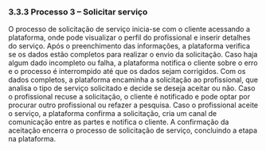 ### 3.3.3 Processo 3 – Solicitar serviço

O processo de solicitação de serviço inicia-se com o cliente acessando a plataforma, onde pode visualizar o perfil do profissional e inserir detalhes do serviço. Após o preenchimento das informações, a plataforma verifica se os dados estão completos para realizar o envio da solicitação. Caso haja algum dado incompleto ou falha, a plataforma notifica o cliente sobre o erro e o processo é interrompido até que os dados sejam corrigidos.
Com os dados completos, a plataforma encaminha a solicitação ao profissional, que analisa o tipo de serviço solicitado e decide se deseja aceitar ou não. Caso o profissional recuse a solicitação, o cliente é notificado e pode optar por procurar outro profissional ou refazer a pesquisa.
Caso o profissional aceite o serviço, a plataforma confirma a solicitação, cria um canal de comunicação entre as partes e notifica  o cliente. A confirmação da aceitação encerra o processo de solicitação de serviço, concluindo a etapa na plataforma.
